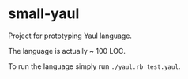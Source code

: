 # small-yaul

Project for prototyping Yaul language.

The language is actually ~ 100 LOC.

To run the language simply run `./yaul.rb test.yaul`.
